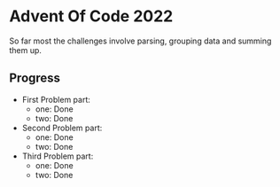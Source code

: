 # Advent Of Code 2022

So far most the challenges involve parsing, grouping data and summing them up.

## Progress
- First Problem part:
  - one: Done
  - two: Done
- Second Problem part:
  - one: Done
  - two: Done
- Third Problem part:
  - one: Done
  - two: Done

